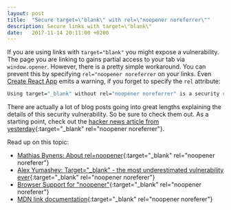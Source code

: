 ```yaml
---
layout: post
title:  "Secure target=\"blank\" with rel=\"noopener noreferrer\""
description: Secure links with target=\"blank\"
date:   2017-11-14 20:11:00 +0200
---
```


If you are using links with `target="blank"` you might expose a vulnerability. The page you are linking to gains partial access to your tab via `window.opener`. However, there is a pretty simple workaround. You can prevent this by specifying `rel="noopener noreferrer` on your links. Even [Create React App](https://github.com/facebookincubator/create-react-app) emits a warning, if you forget to specify the `rel` attribute:

```bash
Using target="_blank" without rel="noopener noreferrer" is a security risk: see https://mathiasbynens.github.io/rel-noopener  react/jsx-no-target-blank
```

There are actually a lot of blog posts going into great lengths explaining the details of this security vulnerability. So be sure to check them out. As a starting point, check out the [hacker news article from yesterday](https://news.ycombinator.com/item?id=15685324){:target="_blank" rel="noopener noreferrer"}.

Read up on this topic:
* [Mathias Bynens: About rel=noopener](https://mathiasbynens.github.io/rel-noopener){:target="_blank" rel="noopener noreferer"}
* [Alex Yumashev: Target="_blank" - the most underestimated vulnerability ever](https://www.jitbit.com/alexblog/256-targetblank---the-most-underestimated-vulnerability-ever/){:target="_blank" rel="noopener noreferer"}
* [Browser Support for "noopener"](https://caniuse.com/#search=noopener){:target="_blank" rel="noopener noreferer"}
* [MDN link documentation](https://developer.mozilla.org/en-US/docs/Web/HTML/Element/a#attr-target){:target="_blank" rel="noopener noreferer"}